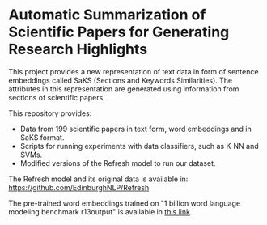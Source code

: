 # Automatic Summarization of Scientific Papers for Generating Research Highlights

This project provides a new representation of text data in form of sentence embeddings called SaKS (Sections and Keywords Similarities). The attributes in this representation are generated using information from sections of scientific papers.

This repository provides:

* Data from 199 scientific papers in text form, word embeddings and in SaKS format.
* Scripts for running experiments with data classifiers, such as K-NN and SVMs.
* Modified versions of the Refresh model to run our dataset.

The Refresh model and its original data is available in: https://github.com/EdinburghNLP/Refresh

The pre-trained word embeddings trained on "1 billion word language modeling benchmark r13output" is available in [this link](http://bollin.inf.ed.ac.uk/public/direct/Refresh-NAACL18-1-billion-benchmark-wordembeddings.tar.gz).
